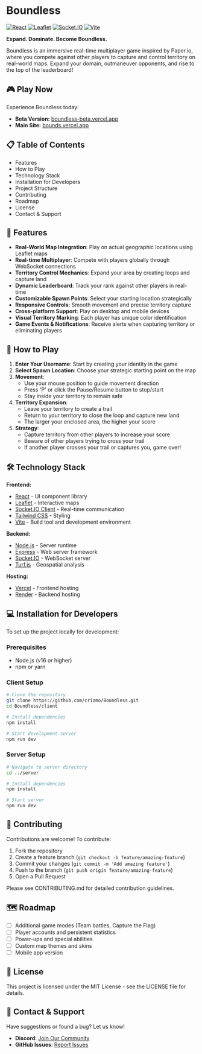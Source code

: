 # Boundless 

[![React](https://img.shields.io/badge/React-18.2.0-blue.svg)](https://reactjs.org/)
[![Leaflet](https://img.shields.io/badge/Leaflet-1.9.4-green.svg)](https://leafletjs.com/)
[![Socket.IO](https://img.shields.io/badge/Socket.IO-4.8.1-black.svg)](https://socket.io/)
[![Vite](https://img.shields.io/badge/Vite-5.2.0-purple.svg)](https://vitejs.dev/)

**Expand. Dominate. Become Boundless.**

Boundless is an immersive real-time multiplayer game inspired by Paper.io, where you compete against other players to capture and control territory on real-world maps. Expand your domain, outmaneuver opponents, and rise to the top of the leaderboard!

## 🎮 Play Now

Experience Boundless today:
- **Beta Version:** [boundless-beta.vercel.app](https://boundless-beta.vercel.app)
- **Main Site:** [bounds.vercel.app](https://bounds.vercel.app)

## 📋 Table of Contents

- Features
- How to Play
- Technology Stack
- Installation for Developers
- Project Structure
- Contributing
- Roadmap
- License
- Contact & Support

## 🌟 Features

- **Real-World Map Integration**: Play on actual geographic locations using Leaflet maps
- **Real-time Multiplayer**: Compete with players globally through WebSocket connections
- **Territory Control Mechanics**: Expand your area by creating loops and capture land
- **Dynamic Leaderboard**: Track your rank against other players in real-time
- **Customizable Spawn Points**: Select your starting location strategically
- **Responsive Controls**: Smooth movement and precise territory capture
- **Cross-platform Support**: Play on desktop and mobile devices
- **Visual Territory Marking**: Each player has unique color identification
- **Game Events & Notifications**: Receive alerts when capturing territory or eliminating players

## 🎯 How to Play

1. **Enter Your Username**: Start by creating your identity in the game
2. **Select Spawn Location**: Choose your strategic starting point on the map
3. **Movement**:
   - Use your mouse position to guide movement direction
   - Press 'P' or click the Pause/Resume button to stop/start
   - Stay inside your territory to remain safe
4. **Territory Expansion**:
   - Leave your territory to create a trail
   - Return to your territory to close the loop and capture new land
   - The larger your enclosed area, the higher your score
5. **Strategy**:
   - Capture territory from other players to increase your score
   - Beware of other players trying to cross your trail
   - If another player crosses your trail or captures you, game over!

## 🛠️ Technology Stack

**Frontend:**
- [React](https://reactjs.org/) - UI component library
- [Leaflet](https://leafletjs.com/) - Interactive maps
- [Socket.IO Client](https://socket.io/docs/v4/client-api/) - Real-time communication
- [Tailwind CSS](https://tailwindcss.com/) - Styling
- [Vite](https://vitejs.dev/) - Build tool and development environment

**Backend:**
- [Node.js](https://nodejs.org/) - Server runtime
- [Express](https://expressjs.com/) - Web server framework
- [Socket.IO](https://socket.io/) - WebSocket server
- [Turf.js](https://turfjs.org/) - Geospatial analysis

**Hosting:**
- [Vercel](https://vercel.com/) - Frontend hosting
- [Render](https://render.com/) - Backend hosting

## 💻 Installation for Developers

To set up the project locally for development:

### Prerequisites
- Node.js (v16 or higher)
- npm or yarn

### Client Setup
```bash
# Clone the repository
git clone https://github.com/crizmo/Boundless.git
cd Boundless/client

# Install dependencies
npm install

# Start development server
npm run dev
```

### Server Setup
```bash
# Navigate to server directory
cd ../server

# Install dependencies
npm install

# Start server
npm run dev
```

## 👥 Contributing

Contributions are welcome! To contribute:

1. Fork the repository
2. Create a feature branch (`git checkout -b feature/amazing-feature`)
3. Commit your changes (`git commit -m 'Add amazing feature'`)
4. Push to the branch (`git push origin feature/amazing-feature`)
5. Open a Pull Request

Please see CONTRIBUTING.md for detailed contribution guidelines.

## 🗺️ Roadmap

- [ ] Additional game modes (Team battles, Capture the Flag)
- [ ] Player accounts and persistent statistics
- [ ] Power-ups and special abilities
- [ ] Custom map themes and skins
- [ ] Mobile app version

## 📝 License

This project is licensed under the MIT License - see the LICENSE file for details.

## 📢 Contact & Support

Have suggestions or found a bug? Let us know!

- **Discord**: [Join Our Community](https://discord.gg/RPaWHVBb7B)
- **GitHub Issues**: [Report Issues](https://github.com/crizmo/Boundless/issues)

